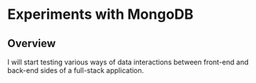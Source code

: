 # Experiments with MongoDB

## Overview
I will start testing various ways of data interactions between front-end and back-end sides 
of a full-stack application. 
